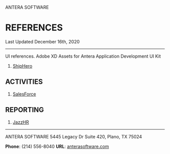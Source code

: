 ANTERA SOFTWARE
# REFERENCES
Last Updated December 16th, 2020

---

UI references. Adobe XD Assets for Antera Application Development UI Kit

1. [ShipHero](https://shiphero.com/)


## ACTIVITIES
1. [SalesForce](https://www.salesforce.com/)



## REPORTING
1. [JazzHR](https://www.jazzhr.com/)





---
ANTERA SOFTWARE
5445 Legacy Dr
Suite 420,
Plano, TX 75024

**Phone**: (214) 556-8040
**URL**: [anterasoftware.com](https://anterasoftware.com/)
